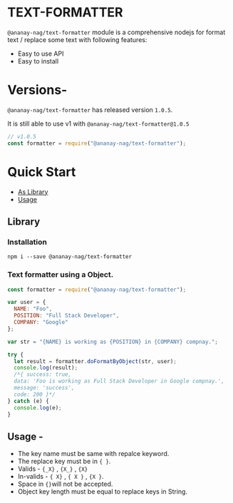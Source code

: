 # TEXT-FORMATTER

`@ananay-nag/text-formatter` module is a comprehensive nodejs for format text / replace some text with following features:

- Easy to use API
- Easy to install

# Versions-

`@ananay-nag/text-formatter` has released version `1.0.5`.

It is still able to use v1 with `@ananay-nag/text-formatter@1.0.5`

```js
// v1.0.5
const formatter = require("@ananay-nag/text-formatter");
```

# Quick Start

- [As Library](#library)
- [Usage](#usage)

## Library

### Installation

```
npm i --save @ananay-nag/text-formatter
```

### Text formatter using a Object.

```js
const formatter = require("@ananay-nag/text-formatter");

var user = {
  NAME: "Foo",
  POSITION: "Full Stack Developer",
  COMPANY: "Google"
};

var str = "{NAME} is working as {POSITION} in {COMPANY} compnay.";

try {
  let result = formatter.doFormatByObject(str, user);
  console.log(result);
  /*{ success: true,
  data: 'Foo is working as Full Stack Developer in Google compnay.',
  message: 'success',
  code: 200 }*/
} catch (e) {
  console.log(e);
}
```
## Usage -

* The key name must be same with repalce keyword.
* The replace key must be in `{ }`.
* Valids - `{_X}` , `{X_}` , `{X}`
* In-valids - `{ X}` , `{ X }` , `{X }`.
* Space in `{}`will not be accepted.
* Object key length must be equal to replace keys in String.